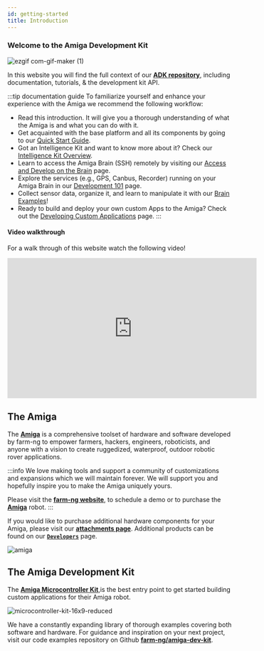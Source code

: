 ```yaml
---
id: getting-started
title: Introduction
---
```


### Welcome to the Amiga Development Kit

![ezgif com-gif-maker (1)](https://github.com/farm-ng/amiga-dev-kit/assets/64480560/18dbebd2-98a1-4c5b-b6b4-2c73093fb7df)

In this website you will find the full context of our
[**ADK repository**](https://github.com/farm-ng/amiga-dev-kit),
including documentation, tutorials, & the development kit API.

:::tip documentation guide
To familiarize yourself and enhance your experience with the Amiga we recommend the following workflow:

- Read this introduction. It will give you a thorough understanding of what the Amiga is and what you can do with it.
- Get acquainted with the base platform and all its components by going to our [Quick Start Guide](https://amiga.farm-ng.com/docs/amiga_quick_start/amiga-quick-start).
- Got an Intelligence Kit and want to know more about it?
Check our [Intelligence Kit Overview](https://amiga.farm-ng.com/docs/intelligence-kit/overview-intel).
- Learn to access the Amiga Brain (SSH) remotely by visiting our [Access and Develop on the Brain](https://amiga.farm-ng.com/docs/ssh/) page.
- Explore the services (e.g., GPS, Canbus, Recorder) running on your Amiga Brain in our [Development 101](https://amiga.farm-ng.com/docs/concepts/system_overview/) page.
- Collect sensor data, organize it, and learn to manipulate it with our [Brain Examples](https://amiga.farm-ng.com/docs/examples/examples-index)!
- Ready to build and deploy your own custom Apps to the Amiga? Check out the [Developing Custom Applications](https://amiga.farm-ng.com/docs/brain/brain-apps)
page.
:::

#### Video walkthrough

For a walk through of this website watch the following video!

<iframe width="560" height="315"
src="https://www.youtube.com/embed/E-KLkQRhuyU?list=PLWQmpzk0y9NDXFKSwvCjYtRL8QNWfK4ND"
title="SDK Tutorial v1" frameborder="0"
allow="accelerometer; autoplay; clipboard-write; encrypted-media; gyroscope; picture-in-picture; web-share"
allowfullscreen>
</iframe>

## The Amiga

The [**Amiga**](https://farm-ng.com/products/la-maquina-amiga) is
a comprehensive toolset of hardware and software developed by farm-ng 
to empower farmers, hackers, engineers, roboticists, 
and anyone with a vision to create ruggedized, waterproof,
outdoor robotic rover
applications.

:::info
We love making tools and support a community of customizations and expansions
which we will maintain forever. 
We will support you and hopefully inspire you to make the Amiga uniquely yours.

Please visit the [**farm-ng website**](<https://farm-ng.com/>),
to schedule a demo or to purchase the [**Amiga**](<https://farm-ng.com/products/la-maquina-amiga>) robot.
:::

If you would like to purchase additional hardware components for your Amiga, please visit our
[**attachments page**](https://farm-ng.com/collections/amiga-attachments).
Additional products can be found on our [**`Developers`**](https://farm-ng.com/collections/for-developers) page.

![amiga](https://user-images.githubusercontent.com/53625197/187559379-b7b8fcf3-5fe7-4e14-aa47-fa0022f3801b.JPG)

## The Amiga Development Kit

The [**Amiga Microcontroller Kit**](https://farm-ng.com/products/microcontroller-kit),is the best entry point to get started building custom applications for their Amiga robot.

![microcontroller-kit-16x9-reduced](https://user-images.githubusercontent.com/53625197/187550507-c52d2666-846c-47d5-a4c2-8685d184c3a6.jpg)

We have a constantly expanding library of thorough examples
covering both software and hardware. For guidance and inspiration on your next project, visit our code examples repository on Github
[**farm-ng/amiga-dev-kit**](https://github.com/farm-ng/amiga-dev-kit).

<!-- ## What is the Amiga?
(Components Overview)

## How the Amiga Works
(Communication Overview)

## Why CANBus?

## What do I need to start sending commands to the Amiga? -->
